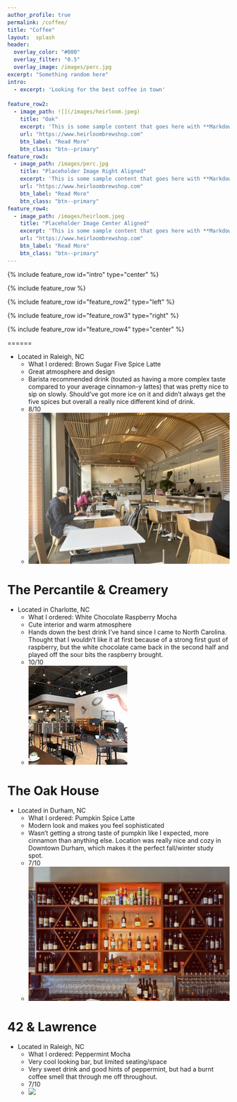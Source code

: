 ```yaml
---
author_profile: true
permalink: /coffee/
title: "Coffee"
layout:  splash
header:
  overlay_color: "#000"
  overlay_filter: "0.5"
  overlay_image: /images/perc.jpg
excerpt: "Something random here"
intro: 
  - excerpt: 'Looking for the best coffee in town'

feature_row2:
  - image_path: ![](/images/heirloom.jpeg)
    title: "Oak"
    excerpt: 'This is some sample content that goes here with **Markdown** formatting. Left aligned with `type="left"`'
    url: "https://www.heirloombrewshop.com"
    btn_label: "Read More"
    btn_class: "btn--primary"
feature_row3:
  - image_path: /images/perc.jpg
    title: "Placeholder Image Right Aligned"
    excerpt: 'This is some sample content that goes here with **Markdown** formatting. Right aligned with `type="right"`'
    url: "https://www.heirloombrewshop.com"
    btn_label: "Read More"
    btn_class: "btn--primary"
feature_row4:
  - image_path: /images/heirloom.jpeg
    title: "Placeholder Image Center Aligned"
    excerpt: 'This is some sample content that goes here with **Markdown** formatting. Centered with `type="center"`'
    url: "https://www.heirloombrewshop.com"
    btn_label: "Read More"
    btn_class: "btn--primary"
---
```


{% include feature_row id="intro" type="center" %}

{% include feature_row %}

{% include feature_row id="feature_row2" type="left" %}

{% include feature_row id="feature_row3" type="right" %}

{% include feature_row id="feature_row4" type="center" %}

======
* Located in Raleigh, NC
  * What I ordered: Brown Sugar Five Spice Latte
  * Great atmosphere and design
  * Barista recommended drink (touted as having a more complex taste compared to your average cinnamon-y lattes)  that was pretty nice to sip on slowly. Should’ve     got more ice on it and didn’t always get the five spices but overall a really nice different kind of drink. 
  * 8/10 
  * ![](/images/heirloom.jpeg)

The Percantile & Creamery
======
* Located in Charlotte, NC
  * What I ordered: White Chocolate Raspberry Mocha
  * Cute interior and warm atmosphere
  * Hands down the best drink I’ve hand since I came to North Carolina. Thought that I wouldn’t like it at first because of a strong first gust of raspberry, but the white chocolate came back in the second half and played off the sour bits the raspberry brought. 
  *  10/10
  *  ![](/images/perc.jpg)

The Oak House
======
* Located in Durham, NC
  * What I ordered: Pumpkin Spice Latte
  * Modern look and makes you feel sophisticated
  * Wasn’t getting a strong taste of pumpkin like I expected, more cinnamon than anything else. Location was really nice and cozy in Downtown Durham, which makes it the perfect fall/winter study spot. 
  * 7/10
  * ![](/images/oak.jpg)

42 & Lawrence 
======
* Located in Raleigh, NC
  * What I ordered: Peppermint Mocha
  * Very cool looking bar, but limited seating/space
  * Very sweet drink and good hints of peppermint, but had a burnt coffee smell that through me off throughout. 
  * 7/10
  * ![](/images/IMG_2205.jpeg)
